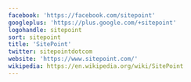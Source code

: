 ```yaml
---
facebook: 'https://facebook.com/sitepoint'
googleplus: 'https://plus.google.com/+sitepoint'
logohandle: sitepoint
sort: sitepoint
title: 'SitePoint'
twitter: sitepointdotcom
website: 'https://www.sitepoint.com/'
wikipedia: https://en.wikipedia.org/wiki/SitePoint
---
```

